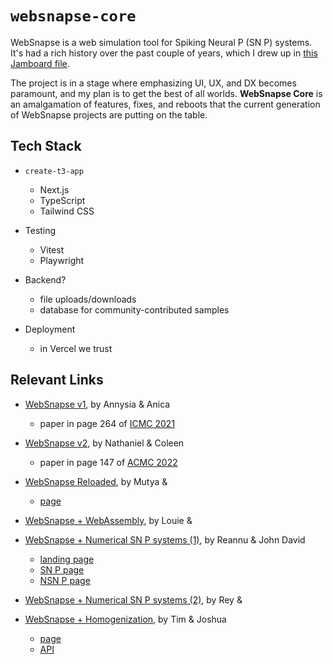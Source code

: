 # `websnapse-core`

WebSnapse is a web simulation tool for Spiking Neural P (SN P) systems. It's had a rich history over the past couple of years, which I drew up in [this Jamboard file](https://jamboard.google.com/d/18fGQR_r_HbXuWYxwzf07Aqd6nfJDIsEYFRig8E9XsMg/edit?usp=sharing).

The project is in a stage where emphasizing UI, UX, and DX becomes paramount, and my plan is to get the best of all worlds. **WebSnapse Core** is an amalgamation of features, fixes, and reboots that the current generation of WebSnapse projects are putting on the table.

## Tech Stack

- `create-t3-app`

  - Next.js
  - TypeScript
  - Tailwind CSS

- Testing

  - Vitest
  - Playwright

- Backend?

  - file uploads/downloads
  - database for community-contributed samples

- Deployment
  - in Vercel we trust

## Relevant Links

- [WebSnapse v1](https://github.com/chinadupaya/WebSnapse), by Annysia & Anica

  - paper in page 264 of [ICMC 2021](https://konferencia.unideb.hu/sites/default/files/upload_documents/icmc-2021-proceedings-august-2021.pdf)

- [WebSnapse v2](https://github.com/nccruel/websnapse_extended), by Nathaniel & Coleen

  - paper in page 147 of [ACMC 2022](https://drive.google.com/file/d/1LYCBeGTFf3X5UOzJSSBcmqBgstJYAg5a/view)

- [WebSnapse Reloaded](https://github.com/websnapse), by Mutya &

  - [page](https://websnapse.github.io/)

- [WebSnapse + WebAssembly](https://github.com/lmgal/websnapse-v3), by Louie &

- [WebSnapse + Numerical SN P systems (1)](https://github.com/CS199-Instrella-Vidad), by Reannu & John David

  - [landing page](https://snapse.website/)
  - [SN P page](https://snp.snapse.website/)
  - [NSN P page](https://nsnp.snapse.website/)

- [WebSnapse + Numerical SN P systems (2)](https://github.com/numerical-websnapse), by Rey &

- [WebSnapse + Homogenization](https://github.com/pyTimK/Homogeneous-Algorithm-for-SN-P-System/tree/main), by Tim & Joshua

  - [page](https://websnapse-homogenize.netlify.app/)
  - [API](https://homogenize.fly.dev/)
